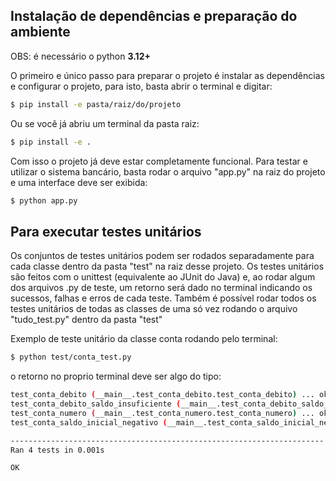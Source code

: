 
## Instalação de dependências e preparação do ambiente
OBS: é necessário o python **3.12+**

O primeiro e único passo para preparar o projeto é instalar as dependências e configurar o projeto, para isto, basta abrir o terminal e digitar:

```bash
$ pip install -e pasta/raiz/do/projeto
```

Ou se você já abriu um terminal da pasta raiz:

```bash
$ pip install -e .
```


Com isso o projeto já deve estar completamente funcional. Para testar e utilizar o sistema bancário, basta rodar o arquivo "app.py" na raiz do projeto e uma interface deve ser exibida:

```bash
$ python app.py
```

## Para executar testes unitários

Os conjuntos de testes unitários podem ser rodados separadamente para cada classe dentro da pasta "test" na raiz desse projeto. Os testes unitários são feitos com o unittest (equivalente ao JUnit do Java) e, ao rodar algum dos arquivos .py de teste, um retorno será dado no terminal indicando os sucessos, falhas e erros de cada teste. Também é possível rodar todos os testes unitários de todas as classes de uma só vez rodando o arquivo "tudo_test.py" dentro da pasta "test"

Exemplo de teste unitário da classe conta rodando pelo terminal:

```bash
$ python test/conta_test.py
```

o retorno no proprio terminal deve ser algo do tipo:

```bash
test_conta_debito (__main__.test_conta_debito.test_conta_debito) ... ok
test_conta_debito_saldo_insuficiente (__main__.test_conta_debito_saldo_insuficiente.test_conta_debito_saldo_insuficiente) ... ok
test_conta_numero (__main__.test_conta_numero.test_conta_numero) ... ok
test_conta_saldo_inicial_negativo (__main__.test_conta_saldo_inicial_negativo.test_conta_saldo_inicial_negativo) ... ok

----------------------------------------------------------------------
Ran 4 tests in 0.001s

OK
```
